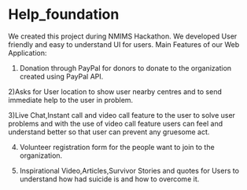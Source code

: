 # Help_foundation
We created this project during NMIMS Hackathon. We developed User friendly and easy to understand UI for users.
Main Features of our Web Application:

1) Donation through PayPal for donors to donate to the organization created using PayPal API.

2)Asks for User location to show user nearby centres and to send immediate help to the user in problem.

3)Live Chat,Instant call and video call feature  to the user to solve user problems and with the use of video call feature users can feel and understand better so that user can prevent any gruesome act.

4) Volunteer registration form for the people want to join to the organization.

5) Inspirational Video,Articles,Survivor Stories and quotes for Users to understand how had suicide is and how to overcome it.
